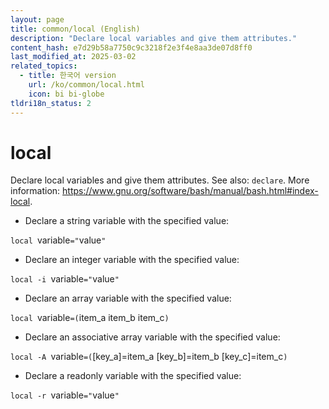 ```yaml
---
layout: page
title: common/local (English)
description: "Declare local variables and give them attributes."
content_hash: e7d29b58a7750c9c3218f2e3f4e8aa3de07d8ff0
last_modified_at: 2025-03-02
related_topics:
  - title: 한국어 version
    url: /ko/common/local.html
    icon: bi bi-globe
tldri18n_status: 2
---
```

# local

Declare local variables and give them attributes.
See also: `declare`.
More information: <https://www.gnu.org/software/bash/manual/bash.html#index-local>.

- Declare a string variable with the specified value:

`local `<span class="tldr-var badge badge-pill bg-dark-lm bg-white-dm text-white-lm text-dark-dm font-weight-bold">variable</span>`="`<span class="tldr-var badge badge-pill bg-dark-lm bg-white-dm text-white-lm text-dark-dm font-weight-bold">value</span>`"`

- Declare an integer variable with the specified value:

`local -i `<span class="tldr-var badge badge-pill bg-dark-lm bg-white-dm text-white-lm text-dark-dm font-weight-bold">variable</span>`="`<span class="tldr-var badge badge-pill bg-dark-lm bg-white-dm text-white-lm text-dark-dm font-weight-bold">value</span>`"`

- Declare an array variable with the specified value:

`local `<span class="tldr-var badge badge-pill bg-dark-lm bg-white-dm text-white-lm text-dark-dm font-weight-bold">variable</span>`=(`<span class="tldr-var badge badge-pill bg-dark-lm bg-white-dm text-white-lm text-dark-dm font-weight-bold">item_a item_b item_c</span>`)`

- Declare an associative array variable with the specified value:

`local -A `<span class="tldr-var badge badge-pill bg-dark-lm bg-white-dm text-white-lm text-dark-dm font-weight-bold">variable</span>`=(`<span class="tldr-var badge badge-pill bg-dark-lm bg-white-dm text-white-lm text-dark-dm font-weight-bold">[key_a]=item_a [key_b]=item_b [key_c]=item_c</span>`)`

- Declare a readonly variable with the specified value:

`local -r `<span class="tldr-var badge badge-pill bg-dark-lm bg-white-dm text-white-lm text-dark-dm font-weight-bold">variable</span>`="`<span class="tldr-var badge badge-pill bg-dark-lm bg-white-dm text-white-lm text-dark-dm font-weight-bold">value</span>`"`
